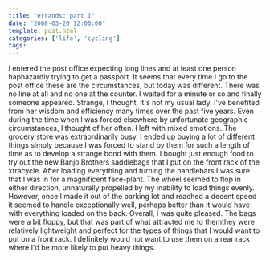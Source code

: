 ```yaml
---
title: "errands: part I"
date: "2008-03-20 12:00:00"
template: post.html
categories: ['life', 'cycling']
tags: 
---
```


I entered the post office expecting long lines and at least one person haphazardly trying to get a passport. It seems that every time I go to the post office these are the circumstances, but today was different. There was no line at all and no one at the counter. I waited for a minute or so and finally someone appeared. Strange, I thought, it's not my usual lady. I've benefited from her wisdom and efficiency many times over the past five years. Even during the time when I was forced elsewhere by unfortunate geographic circumstances, I thought of her often. I left with mixed emotions. The grocery store was extraordinarily busy. I ended up buying a lot of different things simply because I was forced to stand by them for such a length of time as to develop a strange bond with them. I bought just enough food to try out the new Banjo Brothers saddlebags that I put on the front rack of the xtracycle. After loading everything and turning the handlebars I was sure that I was in for a magnificent face-plant. The wheel seemed to flop in either direction, unnaturally propelled by my inability to load things evenly. However, once I made it out of the parking lot and reached a decent speed it seemed to handle exceptionally well, perhaps better than it would have with everything loaded on the back. Overall, I was quite pleased. The bags were a bit floppy, but that was part of what attracted me to them­they were relatively lightweight and perfect for the types of things that I would want to put on a front rack. I definitely would not want to use them on a rear rack where I'd be more likely to put heavy things.
